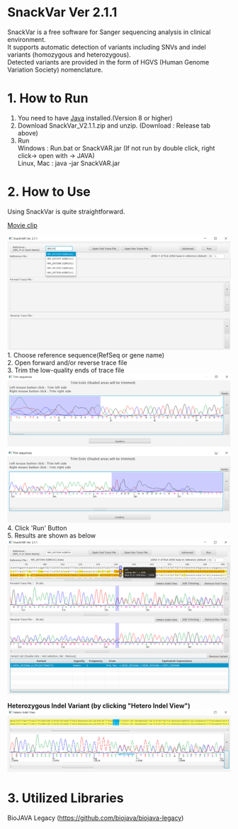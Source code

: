SnackVar Ver 2.1.1
======================
SnackVar is a free software for Sanger sequencing analysis in clinical environment.<br>
It supports automatic detection of variants including SNVs and indel variants (homozygous and heterozygous).<br>
Detected variants are provided in the form of HGVS (Human Genome Variation Society) nomenclature.

# 1. How to Run
1. You need to have [Java](https://www.java.com) installed.(Version 8 or higher)
2. Download SnackVar_V2.1.1.zip and unzip. (Download : Release tab above)
3. Run <br>
Windows : Run.bat or SnackVAR.jar (If not run by double click, right click-> open with -> JAVA)<br>
Linux, Mac : java -jar SnackVAR.jar

# 2. How to Use
Using SnackVar is quite straightforward.<br>

[Movie clip](SnackVar_Demo.mp4)


<img src="fig/fig_ref_selection.png">
1. Choose reference sequence(RefSeq or gene name)<br>
2. Open forward and/or reverse trace file<br>
3. Trim the low-quality ends of trace file<br>
<img src="fig/fig_trimming.png">
4. Click 'Run' Button<br>
5. Results are shown as below<br>
<img src="fig/fig_result1.png">

**Heterozygous Indel Variant (by clicking "Hetero Indel View")**
<img src="fig/fig_hetero_indel_view.png">


# 3. Utilized Libraries
BioJAVA Legacy  (https://github.com/biojava/biojava-legacy)

